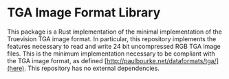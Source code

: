 # TGA Image Format Library
This package is a Rust implementation of the minimal implementation of the Truevision TGA image format. In particular, this repository implements the features necessary to read and write 24 bit uncompressed RGB TGA image files. This is the minimum implementation necessary to be compliant with the TGA image format, as defined [http://paulbourke.net/dataformats/tga/](here). This repository has no external dependencies.